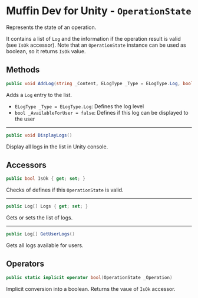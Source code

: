 # Muffin Dev for Unity - `OperationState`

Represents the state of an operation.

It contains a list of `Log` and the information if the operation result is valid (see `IsOk` accessor). Note that an `OperationState` instance can be used as boolean, so it returns `IsOk` value.

## Methods

```cs
public void AddLog(string _Content, ELogType _Type = ELogType.Log, bool _AvailableForUser = false)
```

Adds a `Log` entry to the list.

* `ELogType _Type = ELogType.Log`: Defines the log level
* `bool _AvailableForUser = false`: Defines if this log can be displayed to the user

---

```cs
public void DisplayLogs()
```

Display all logs in the list in Unity console.

## Accessors

```cs
public bool IsOk { get; set; }
```

Checks of defines if this `OperationState` is valid.

---

```cs
public Log[] Logs { get; set; }
```

Gets or sets the list of logs.

---

```cs
public Log[] GetUserLogs()
```

Gets all logs available for users.

## Operators

```cs
public static implicit operator bool(OperationState _Operation)
```

Implicit conversion into a boolean. Returns the vaue of `IsOk` accessor.